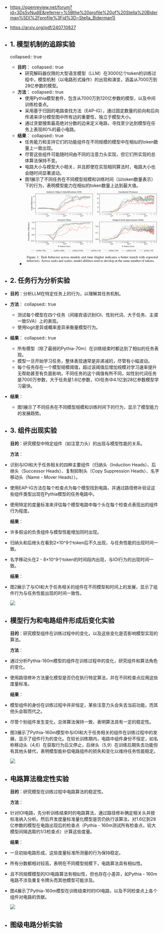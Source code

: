 - https://openreview.net/forum?id=3Ds5vNudIE&referrer=%5Bthe%20profile%20of%20Stella%20Biderman%5D(%2Fprofile%3Fid%3D~Stella_Biderman1)
- https://arxiv.org/pdf/2407.10827
- ## 1.  模型机制的追踪实验
  collapsed:: true
	- **目的**：
	  collapsed:: true
		- 研究解码器仅限的大型语言模型（LLM）在3000亿个token的训练过程中，模型机制（以电路形式操作）的出现和演变，涵盖从7000万到28亿参数的模型。
	- **方法**：
	  collapsed:: true
		- 使用Pythia模型套件，包含从7000万到120亿参数的模型，以及中间训练检查点。
		- 采用基于归因的电路查找方法（EAP-IG），通过固定数量的前向和后向传递来评分模型图中所有边的重要性，独立于模型大小。
		- 通过贪婪搜索最高绝对分数的边来定义电路，寻找至少达到模型在任务上表现80%的最小电路。
	- **结果**：
	  collapsed:: true
		- 任务能力和支持它们的功能组件在不同规模的模型中在相似的token数量上一致出现。
		- 尽管这些组件可能随时间由不同的注意力头实现，但它们所实现的总体算法保持不变。
		- 电路大小与模型大小相关，并且即使在实现相同算法时，电路大小也会随时间显著波动。
		- 图1展示了不同任务在不同模型规模和训练时间（以token数量表示）下的行为，表明模型能力在相似的token数量上达到最大值。
		- ![image.png](../assets/image_1737003327465_0.png)
- ## 2. 任务行为分析实验
- **目的**：分析LLM在特定任务上的行为，以理解其任务机制。
- **方法**：
  collapsed:: true
	- 测试每个模型在四个任务（间接宾语识别IOI、性别代词、大于任务、主谓一致SVA）上的表现。
	- 使用logit差异或概率差异来衡量模型行为。
- **结果**：
  collapsed:: true
	- 所有模型（除了最弱的Pythia-70m）在训练结束时都达到了相似的任务表现。
	- 模型一旦开始学习任务，整体表现通常是非递减的，尽管有小幅波动。
	- 每个任务存在一个模型规模阈值，超过该阈值后增加规模对学习速率提升无帮助甚至有负面影响，不同任务的这个阈值有所不同，如性别代词任务是7000万参数，大于任务是1.6亿参数，IOI任务中4.1亿到28亿参数模型学习最快。
- **结果**：
	- 图1展示了不同任务在不同模型规模和训练时间下的行为，显示了模型能力的发展趋势。
- ## 3. 组件出现实验
  
  **目的**：研究模型中特定组件（如注意力头）的出现与模型性能的关系。
  
  **方法**：
- 识别与IOI和大于任务相关的四种主要组件（归纳头（Induction Heads）、后继头（Successor Heads）、复制抑制头（Copy Suppression Heads）、名字移动头（Name - Mover Heads））。
- 使用EAP-IG方法在每个检查点为每个模型找到电路，并通过路径修补验证这些组件类型出现在Pythia模型的任务电路中。
- 使用特定的度量标准来评估每个模型电路中每个头在每个检查点表现出的组件行为程度。
  
  **结果**：
- 许多假设的负责组件与模型性能增加同时出现。
- 归纳头和后继头在看到2×10^9个token后不久出现，与任务性能的出现时间一致。
- 名字移动头在2 - 8×10^9个token的时间段内出现，与IOI行为的出现时间一致。
  
  **结果**：
- 图2展示了与IOI和大于任务相关的组件在不同模型和时间上的发展，显示了组件行为与任务性能出现的时间一致性。
  
  ![](https://m-a-p-ai.feishu.cn/space/api/box/stream/download/asynccode/?code=YzA3NzQ5ZDIwZTQ0YTc2ZjBjNDYzZDkwYzVjNzE0NTVfYTVPbWxaWHpWMDFaUGppbUJUa291YmEyTmtuVEhJbFJfVG9rZW46SVdhcWJiNVUwb0s5ZVp4S094ZGNoTUZ6blVkXzE3MzY5OTk5MjU6MTczNzAwMzUyNV9WNA)
- ## **模型行为和电路组件形成后变化实验**
  
  **目的**：研究模型组件在训练过程中的变化，以及这些变化是否影响模型实现的算法。
  
  **方法**：
- 通过分析Pythia-160m模型的组件在训练过程中的变化，研究组件和算法角色的变化。
- 使用路径修补方法量化模型是否仍在执行特定算法，并在不同检查点应用这些度量标准。
  
  **结果**：
- 模型组件的身份在训练过程中并非恒定，某些注意力头会失去当前功能，而其他头会取而代之。
- 尽管个别组件发生变化，总体算法保持一致，表明算法具有一定的稳定性。
- 图3展示了Pythia-160m模型中与IOI和大于任务相关的组件在训练过程中的发展，显示了组件行为的变化。在较长训练期内，电路中组件身份不恒定，如名称移动头（4,6）在获取行为后又停止，后继头（5,9）在训练后期失去功能但有其他头替代，表明模型能补偿电路组件的损失和变化以维持任务性能稳定。
  
  ![](https://m-a-p-ai.feishu.cn/space/api/box/stream/download/asynccode/?code=ODk3ODc1OTk1YWNmYzFjNjJmNjVmY2JjMmMxMjhhYWJfZzFycmxyOW9uVmJPV3lqcFRoWEQyaU00MTM5RGhFMmVfVG9rZW46Q2pZR2JKRmZvbzBIMlB4aE5lV2NtcG1sbk5jXzE3MzY5OTk5MjU6MTczNzAwMzUyNV9WNA)
- ## 电路算法稳定性实验
  
  **目的**：研究模型在训练过程中电路算法的稳定性。
  
  **方法**：
- 针对IOI电路，先分析训练结束时的电路算法，通过路径修补确定相关头并按标准纳入分析。然后开发度量标准量化模型是否仍执行该算法，对1.6亿到28亿参数的模型在电路出现后的检查点（Pythia - 160m测试所有检查点，较大模型间隔选取约1/3检查点）计算这些度量。
  
  **结果**：
- 一旦初始电路形成，这些度量标准所测量的行为保持稳定。
- 所有分数都相对较高，表明在不同模型规模下，电路算法具有相似性。
- 且不同规模模型的IOI电路算法有相似性，但也存在小差异，如Pythia - 160m电路不涉及重复令牌头而其他模型可能涉及。
- 图4展示了Pythia-160m模型在训练结束时的IOI电路，以及不同检查点上各个组件对电路的贡献。
  
  ![](https://m-a-p-ai.feishu.cn/space/api/box/stream/download/asynccode/?code=Y2U4NjAwM2Q2N2UzMzhkYjczNGViZGE3ZjUwZWE5YmJfMjhDU1p6U0g0VDRPbEhDUWxJYXlraUhYN0U0YjkyeHJfVG9rZW46UUpheWJUcVZsb1pjUHV4S1N2ZWNDZExMbjhjXzE3MzY5OTk5MjU6MTczNzAwMzUyNV9WNA)
- ## 图级电路分析实验